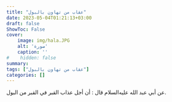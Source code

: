 ```yaml
---
title: "عقاب من تهاون بالبول"
date: 2023-05-04T01:21:13+03:00
draft: false
ShowToc: False
cover:
    image: img/hala.JPG
    alt: 'صورة'
    caption: ''
#    hidden: false
summary: 
tags: ["عقاب من تهاون بالبول"]
categories: []
---
```

عن أبي عبد الله عليه‌السلام قال : أن أجل عذاب القبر
في القبر من البول.

